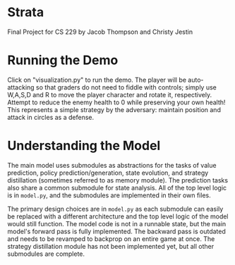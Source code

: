 # Strata

Final Project for CS 229 by Jacob Thompson and Christy Jestin

# Running the Demo

Click on "visualization.py" to run the demo.
The player will be auto-attacking so that graders do not need to fiddle with controls; simply use W,A,S,D and R to move the player character and rotate it, respectively. Attempt to reduce the enemy health to 0 while preserving your own health! This represents a simple strategy by the adversary: maintain position and attack in circles as a defense.

# Understanding the Model

The main model uses submodules as abstractions for the tasks of value prediction, policy prediction/generation, state evolution, and strategy distillation (sometimes referred to as memory module). The prediction tasks also share a common submodule for state analysis. All of the top level logic is in `model.py`, and the submodules are implemented in their own files.

The primary design choices are in `model.py` as each submodule can easily be replaced with a different architecture and the top level logic of the model would still function. The model code is not in a runnable state, but the main model's forward pass is fully implemented. The backward pass is outdated and needs to be revamped to backprop on an entire game at once. The strategy distillation module has not been implemented yet, but all other submodules are complete.
